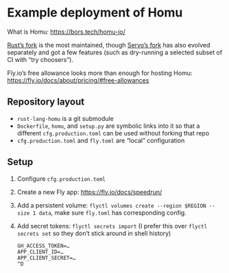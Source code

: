 # Example deployment of Homu

What is Homu: <https://bors.tech/homu-io/>

[Rust’s fork](https://github.com/rust-lang/homu) is the most maintained,
though [Servo’s fork](https://github.com/servo/homu) has also evolved separately
and got a few features (such as dry-running a selected subset of CI with “try choosers”).

Fly.io’s free allowance looks more than enough for hosting Homu:
<https://fly.io/docs/about/pricing/#free-allowances>

## Repository layout

* `rust-lang-homu` is a git submodule
* `Dockerfile`, `homu`, and `setup.py` are symbolic links into it
  so that a different `cfg.production.toml` can be used without forking that repo
* `cfg.production.toml` and `fly.toml` are “local” configuration

## Setup

1. Configure `cfg.production.toml`
2. Create a new Fly app: <https://fly.io/docs/speedrun/>
3. Add a persistent volume: `flyctl volumes create --region $REGION --size 1 data`,
   make sure `fly.toml` has corresponding config.
4. Add secret tokens: `flyctl secrets import`
   (I prefer this over `flyctl secrets set` so they don’t stick around in shell history)

   ```
   GH_ACCESS_TOKEN=…
   APP_CLIENT_ID=…
   APP_CLIENT_SECRET=…
   ^D
   ```
